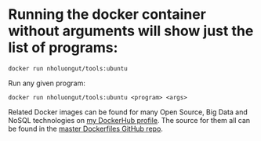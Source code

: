 # Running the docker container without arguments will show just the list of programs:

```
docker run nholuongut/tools:ubuntu
```

Run any given program:

```
docker run nholuongut/tools:ubuntu <program> <args>
```

Related Docker images can be found for many Open Source, Big Data and NoSQL technologies on [my DockerHub profile](https://hub.docker.com/r/nholuongut).
The source for them all can be found in the [master Dockerfiles GitHub repo](https://github.com/nholuongut/Dockerfiles/).
